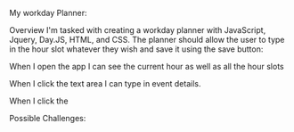 My workday Planner:

Overview
I'm tasked with creating a workday planner with JavaScript, Jquery, Day.JS, HTML, and CSS. The planner should allow the user to type in the hour slot whatever they wish and save it using the save button:

When I open the app I can see the current hour as well as all the hour slots

When I click the text area I can type in event details.

When I click the


Possible Challenges:
